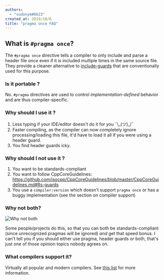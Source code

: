 ```yaml
---
authors:
  - "sudonym#8623"
created_at: 2019/10/6
title: "pragma once FAQ"
---
```


## What is `#pragma once`?

The `#pragma once` directive tells a compiler to only include and parse a header file _once_ even if it is included multiple times in the same source file.
They provide a cleaner alternative to [include-guards](https://en.wikipedia.org/wiki/Include_guard) that are conventionally used for this purpose.

### Is it portable ?

No. `#pragma` directives are used to control _implementation-defined_ behavior and are thus compiler-specific.

### Why should I use it ?

1.  Less typing if your IDE/editor doesn't do it for you ¯\\\_(ツ)\_/¯
2.  Faster compiling, as the compiler can now completely ignore processing/loading this file, it'd have to load it all if you were using a header guard.
3.  You find header guards icky.

### Why should I not use it ?

1.  You want to be standards-compliant
2.  You want to follow CppCoreGuidelines: <https://github.com/isocpp/CppCoreGuidelines/blob/master/CppCoreGuidelines.md#Rs-guards>
3.  You use a `compiler:version` which doesn't support `pragma once` or has a buggy implementation (see the section on compiler support)

### Why not both?

![Why not both](https://i.imgur.com/DBcUtoo.png)

Some people/projects do this, so that you can both be standards-compliant (since unrecognized pragmas will be ignored) _and_ get that speed bonus.
I can't tell you if you should either use pragma, header guards or both, that's just one of those opinion topics nobody agrees on.

### What compilers support it?

Virtually all popular and modern compilers.
See [this list](https://en.wikipedia.org/wiki/Pragma_once#Portability) for more information.
